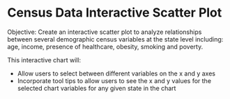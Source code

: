 # Census Data Interactive Scatter Plot

Objective:  Create an interactive scatter plot to analyze relationships between several demographic census variables at the state level including:  age, income, presence of healthcare, obesity, smoking and poverty.

This interactive chart will:
* Allow users to select between different variables on the x and y axes
* Incorporate tool tips to allow users to see the x and y values for the selected chart variables for any given state in the chart 
